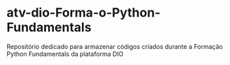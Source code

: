 # atv-dio-Forma-o-Python-Fundamentals
Repositório dedicado para armazenar códigos criados durante a Formação Python Fundamentals da plataforma DIO
